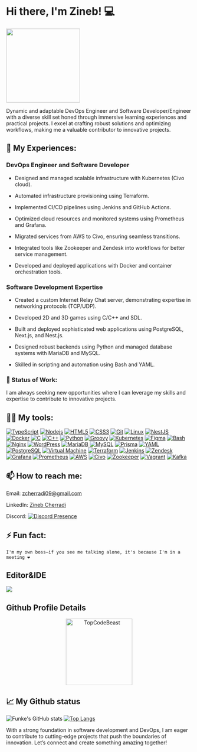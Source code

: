 # Hi there, I'm Zineb! 💻

<img align='center' src='https://user-images.githubusercontent.com/5713670/87202985-820dcb80-c2b6-11ea-9f56-7ec461c497c3.gif' width='200"'>

Dynamic and adaptable DevOps Engineer and Software Developer/Engineer with a diverse skill set honed through immersive learning experiences and practical projects. I excel at crafting robust solutions and optimizing workflows, making me a valuable contributor to innovative projects.

## 🚀 My Experiences:

### DevOps Engineer and Software Developer

- Designed and managed scalable infrastructure with Kubernetes (Civo cloud).

- Automated infrastructure provisioning using Terraform.

- Implemented CI/CD pipelines using Jenkins and GitHub Actions.

- Optimized cloud resources and monitored systems using Prometheus and Grafana.

- Migrated services from AWS to Civo, ensuring seamless transitions.

- Integrated tools like Zookeeper and Zendesk into workflows for better service management.

- Developed and deployed applications with Docker and container orchestration tools.

### Software Development Expertise

- Created a custom Internet Relay Chat server, demonstrating expertise in networking protocols (TCP/UDP).

- Developed 2D and 3D games using C/C++ and SDL.

- Built and deployed sophisticated web applications using PostgreSQL, Next.js, and Nest.js.

- Designed robust backends using Python and managed database systems with MariaDB and MySQL.

- Skilled in scripting and automation using Bash and YAML.

### 🚀 Status of Work:

I am always seeking new opportunities where I can leverage my skills and expertise to contribute to innovative projects.

## 👩‍💻 My tools:

 [![TypeScript](https://img.shields.io/badge/-TypeScript-%23282C34?style=flat-square&logo=typescript&logoColor=007bcd)](https://www.typescriptlang.org/) [![Nodejs](https://img.shields.io/badge/-Nodejs-black?style=flat-square&logo=Node.js)](https://nodejs.org/) [![HTML5](https://img.shields.io/badge/-HTML5-%23E44D27?style=flat-square&logo=html5&logoColor=ffffff)](https://developer.mozilla.org/pt-BR/docs/Web/HTML/HTML5) [![CSS3](https://img.shields.io/badge/-CSS3-%231572B6?style=flat-square&logo=css3)](https://developer.mozilla.org/en-US/docs/Web/CSS) [![Git](https://img.shields.io/badge/-git-black?style=flat-square&logo=Git)](https://git-scm.com/) [![Linux](https://img.shields.io/badge/-linux-%231572B6?style=flat-square&logo=linux)](https://www.kernel.org/doc/html/latest/) [![NestJS](https://img.shields.io/badge/-NestJS-%23E0234E?style=flat-square&logo=nestjs&logoColor=ffffff)](https://nestjs.com/) [![Docker](https://img.shields.io/badge/-Docker-%23282C34?style=flat-square&logo=docker)](https://www.docker.com/) 
  [![C](https://img.shields.io/badge/-C-%23282C34?style=flat-square&logo=c)](#) 
  [![C++](https://img.shields.io/badge/-C++-%23282C34?style=flat-square&logo=c%2B%2B)](#)
  [![Python](https://img.shields.io/badge/-python-%23282C34?style=flat-square&logo=python)](#) 
  [![Groovy](https://img.shields.io/badge/-groovy-%23282C34?style=flat-square&logo=groovy)](#)
[![Kubernetes](https://img.shields.io/badge/-Kubernetes-%23282C34?style=flat-square&logo=Kubernetes)](https://kubernetes.io/docs) 
  [![Figma](https://img.shields.io/badge/-Figma-%23282C34?style=flat-square&logo=figma)](#) 
  [![Bash](https://img.shields.io/badge/-Bash-%23282C34?style=flat-square&logo=gnu-bash)](https://www.gnu.org/software/bash/) [![Nginx](https://img.shields.io/badge/-Nginx-%23282C34?style=flat-square&logo=nginx)](#) [![WordPress](https://img.shields.io/badge/-WordPress-%23282C34?style=flat-square&logo=wordpress)](#) [![MariaDB](https://img.shields.io/badge/-MariaDB-%23282C34?style=flat-square&logo=mariadb)](#) [![MySQL](https://img.shields.io/badge/-MySQL-%23282C34?style=flat-square&logo=mysql)](#) [![Prisma](https://img.shields.io/badge/-Prisma-%23282C34?style=flat-square&logo=prisma)](#) [![YAML](https://img.shields.io/badge/-YAML-%23282C34?style=flat-square&logo=yaml)](#) [![PostgreSQL](https://img.shields.io/badge/-PostgreSQL-%23282C34?style=flat-square&logo=postgresql)](#) [![Virtual Machine](https://img.shields.io/badge/-Virtual%20Machine-%23282C34?style=flat-square&logo=virtualbox)](#)
  [![Terraform](https://img.shields.io/badge/-terraform-%23282C34?style=flat-square&logo=terraform)](#)
  [![Jenkins](https://img.shields.io/badge/-jenkins-%23282C34?style=flat-square&logo=jenkins)](#)
  [![Zendesk](https://img.shields.io/badge/-zendesk-%23282C34?style=flat-square&logo=zendesk)](#)
  [![Grafana](https://img.shields.io/badge/-grafana-%23282C34?style=flat-square&logo=grafana)](#)
  [![Prometheus](https://img.shields.io/badge/-Prometheus-%23282C34?style=flat-square&logo=Prometheus)](#)
  [![AWS](https://img.shields.io/badge/-aws-%23282C34?style=flat-square&logo=aws)](#)
  [![Civo](https://img.shields.io/badge/-civo-%23282C34?style=flat-square&logo=civo)](#)
  [![Zookeeper](https://img.shields.io/badge/-zookeeper-%23282C34?style=flat-square&logo=zookeeper)](#)
  [![Vagrant](https://img.shields.io/badge/-Vagrant-%23282C34?style=flat-square&logo=Vagrant)](#)
  [![Kafka](https://img.shields.io/badge/-Kafka-%23282C34?style=flat-square&logo=Kafka)](#)



## 📫 How to reach me:

  Email: zcherradi09@gmail.com
  
  LinkedIn: [Zineb Cherradi](https://www.linkedin.com/in/zineb-cherradi)
  
  Discord: [![Discord Presence](https://lanyard.cnrad.dev/api/891055108245303297)](https://discord.com/users/891055108245303297)

## ⚡ Fun fact:

    I'm my own boss—if you see me talking alone, it's because I'm in a meeting ❤️

## Editor&IDE

[![](https://img.shields.io/badge/GUI%20Editor-VSCode-66CEE3?style=flat&logo=visualstudiocode&logoColor=white)](https://www.gnu.org/software/emacs/)

## Github Profile Details

<p align="center"><img height="180em" src="https://github-profile-summary-cards.vercel.app/api/cards/profile-details?username=funke09&theme=github_dark" alt="TopCodeBeast" align = "center"/></p>

## 📈 My Github status

![Funke's GitHub stats](https://github-readme-stats.vercel.app/api?username=funke09&show_icons=true&theme=radical)
[![Top Langs](https://github-readme-stats.vercel.app/api/top-langs/?username=funke09&layout=compact&theme=radical)](https://github.com/funk09/funk09/blob/main/README.md)

With a strong foundation in software development and DevOps, I am eager to contribute to cutting-edge projects that push the boundaries of innovation. Let’s connect and create something amazing together!
